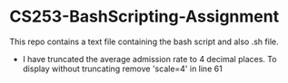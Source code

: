 # CS253-BashScripting-Assignment

This repo contains a text file containing the bash script and also .sh file.

- I have truncated the average admission rate to 4 decimal places. To display without truncating remove 'scale=4' in line 61
